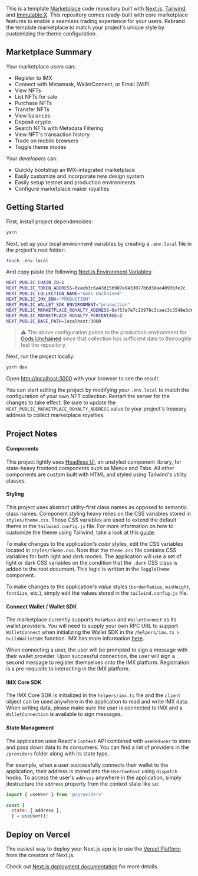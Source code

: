 This is a template [Marketplace](https://www.marketplace-imx.rippin.io/) code repository built with [Next.js](https://nextjs.org/docs/getting-started), [Tailwind](https://tailwindcss.com/docs/installation), and [Immutable X](https://docs.x.immutable.com/). This repository comes ready-built with core marketplace features to enable a seamless trading experience for your users. Rebrand the template marketplace to match your project's unique style by customizing the theme configuration.

## Marketplace Summary
Your marketplace <i>users</i> can:
- Register to IMX
- Connect with Metamask, WalletConnect, or Email (WIP)
- View NFTs
- List NFTs for sale
- Purchase NFTs
- Transfer NFTs
- View balances
- Deposit crypto
- Search NFTs with Metadata Filtering
- View NFT's transaction history
- Trade on mobile browsers
- Toggle theme modes

Your <i>developers</i> can:
- Quickly bootstrap an IMX-integrated marketplace
- Easily customize and incorporate new design system
- Easily setup testnet and production environments
- Configure marketplace maker royalties

## Getting Started

First, install project dependencides:

```bash
yarn
```

Next, set up your local environment variables by creating a `.env.local` file in the project's root folder:

```bash
touch .env.local
```

And copy paste the following [Next.js Environment Variables](https://nextjs.org/docs/basic-features/environment-variables):

```bash
NEXT_PUBLIC_CHAIN_ID=1
NEXT_PUBLIC_TOKEN_ADDRESS=0xacb3c6a43d15b907e8433077b6d38ae40936fe2c
NEXT_PUBLIC_COLLECTION_NAME="Gods Unchained"
NEXT_PUBLIC_IMX_ENV="PRODUCTION"
NEXT_PUBLIC_WALLET_SDK_ENVIRONMENT="production"
NEXT_PUBLIC_MARKETPLACE_ROYALTY_ADDRESS=0xf57e7e7c23978c3caec3c3548e3d615c346e79ff
NEXT_PUBLIC_MARKETPLACE_ROYALTY_PERCENTAGE=2
NEXT_PUBLIC_BASE_PATH=localhost:3000
```

> :warning: The above configuration points to the production environment for [Gods Unchained](https://market.immutable.com/collections/0xacb3c6a43d15b907e8433077b6d38ae40936fe2c) since that collection has sufficient data to thoroughly test the repository.

Next, run the project locally:


```bash
yarn dev
```

Open [http://localhost:3000](http://localhost:3000) with your browser to see the result.

You can start editing the project by modifying your `.env.local` to match the configuration of your own NFT collection. Restart the server for the changes to take effect. Be sure to update the `NEXT_PUBLIC_MARKETPLACE_ROYALTY_ADDRESS` value to your project's treasury address to collect marketplace royalties.

## Project Notes

#### Components
This project lightly uses [Headless UI](https://headlessui.com/), an unstyled component library, for state-heavy frontend components such as Menus and Tabs. All other components are custom built with HTML and styled using Tailwind's utility classes. 

#### Styling
This project uses abstract utility-first class names as opposed to semantic class names. Component styling heavy relies on the CSS variables stored in `styles/theme.css`. Those CSS variables are used to extend the default theme in the `tailwind.config.js` file. For more information on how to customize the theme using Tailwind, take a look at this [guide](https://tailwindcss.com/docs/theme#extending-the-default-theme).

To make changes to the application's _color_ styles, edit the CSS variables located in `styles/theme.css`. Note that the `theme.css` file contains CSS variables for both light and dark modes. The application will use a set of light or dark CSS variables on the condition that the `.dark` CSS class is added to the root document. This logic is written in the `ToggleTheme` component. 

To make changes to the application's _value_ styles (`borderRadius`, `minHeight`, `fontSize`, etc.), simply edit the values stored in the `tailwind.config.js` file.

#### Connect Wallet / Wallet SDK
The marketplace currently supports `MetaMask` and `WalletConnect` as its wallet providers. You will need to supply your own RPC URL to support `WalletConnect` when initializing the Wallet SDK in the `/helpers/imx.ts > buildWalletSDK` function. IMX has more information [here](https://docs.x.immutable.com/sdk-docs/wallet-sdk-web/quickstart).

When connecting a user, the user will be prompted to sign a message with their wallet provider. Upon successful connection, the user will sign a second message to register themselves onto the IMX platform. Registration is a pre-requisite to interacting in the IMX platform.

#### IMX Core SDK
The IMX Core SDK is initialized in the `helpers/imx.ts` file and the `client` object can be used anywhere in the application to read and write IMX data. When writing data, please make sure the user is connected to IMX and a `WalletConnection` is available to sign messages.

#### State Management
The application uses React's `Context` API combined with `useReducer` to store and pass down data to its consumers. You can find a list of providers in the `/providers` folder along with its state type.

For example, when a user successfully connects their wallet to the application, their address is stored into the `UserContext` using `dispatch` hooks. To access the user's `address` anywhere in the application, simply destructure the `address` property from the context state like so:

```jsx
import { useUser } from '@/providers'

const {
  state: { address },
  } = useUser();
```

## Deploy on Vercel

The easiest way to deploy your Next.js app is to use the [Vercel Platform](https://vercel.com/new?utm_medium=default-template&filter=next.js&utm_source=create-next-app&utm_campaign=create-next-app-readme) from the creators of Next.js.

Check out [Next.js deployment documentation](https://nextjs.org/docs/deployment) for more details.
